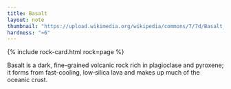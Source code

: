 ```yaml
---
title: Basalt
layout: note
thumbnail: "https://upload.wikimedia.org/wikipedia/commons/7/7d/Basalt_Rock_Formation_-_geograph.org.uk_-_180882.jpg"
hardness: "≈6"
---
```


{% include rock-card.html rock=page %}

Basalt is a dark, fine-grained volcanic rock rich in plagioclase and pyroxene; it forms from fast-cooling, low‑silica lava and makes up much of the oceanic crust.
